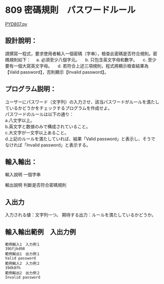 #  809 密碼規則　パスワードルール
[PYD807.py](https://github.com/eclairsameal/TQC-Python/blob/master/%E7%AC%AC8%E9%A1%9E%EF%BC%9A%E5%AD%97%E4%B8%B2(String)%E7%9A%84%E9%81%8B%E4%BD%9C/PYD809.py)
## 設計說明：
請撰寫一程式，要求使用者輸入一個密碼（字串），檢查此密碼是否符合規則。密碼規則如下：
　a. 必須至少八個字元。
　b. 只包含英文字母和數字。
　c. 至少要有一個大寫英文字母。
　d. 若符合上述三項規則，程式將顯示檢查結果為【Valid password】，否則顯示【Invalid password】。

## プログラム説明：
ユーザーにパスワード（文字列）の入力させ、該当パスワードがルールを満たしているかどうかをチェックするプログラムを作成せよ。<br>
パスワードのルールは以下の通り：<br>
a.八文字以上。<br>
b.英文字と数値のみで構成されていること。<br>
c.大文字が一文字以上あること。<br>
d.上記のルールを満たしていれば、結果「Valid password」と表示し、そうでなければ「Invalid password」と表示する。<br>

## 輸入輸出：
輸入說明
一個字串

輸出說明
判斷是否符合密碼規則

## 入出力
入力される値：文字列一つ。
期待する出力：ルールを満たしているかどうか。

## 輸入輸出範例　入出力例
```
範例輸入1　入力例１
39Gfjkd98
範例輸出1　出力例１
Valid password
範例輸入2　入力例２
39dk8fh
範例輸出2　出力例２
Invalid password
```
